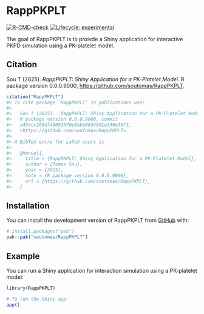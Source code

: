 
<!-- README.md is generated from README.Rmd. Please edit that file -->

# RappPKPLT

<!-- badges: start -->

[![R-CMD-check](https://github.com/soutomas/RappPKPLT/actions/workflows/R-CMD-check.yaml/badge.svg)](https://github.com/soutomas/RappPKPLT/actions/workflows/R-CMD-check.yaml)
[![Lifecycle:
experimental](https://img.shields.io/badge/lifecycle-experimental-orange.svg)](https://lifecycle.r-lib.org/articles/stages.html#experimental)
<!-- badges: end -->

The goal of RappPKPLT is to proivde a Shiny application for interactive
PKPD simulation using a PK-platelet model.

## Citation

Sou T (2025). *RappPKPLT: Shiny Application for a PK-Platelet Model*. R
package version 0.0.0.9000, <https://github.com/soutomas/RappPKPLT>.

``` r
citation("RappPKPLT")
#> To cite package 'RappPKPLT' in publications use:
#> 
#>   Sou T (2025). _RappPKPLT: Shiny Application for a PK-Platelet Model_.
#>   R package version 0.0.0.9000, commit
#>   a494cc205df49093570e6bbe6634901e330e36f3,
#>   <https://github.com/soutomas/RappPKPLT>.
#> 
#> A BibTeX entry for LaTeX users is
#> 
#>   @Manual{,
#>     title = {RappPKPLT: Shiny Application for a PK-Platelet Model},
#>     author = {Tomas Sou},
#>     year = {2025},
#>     note = {R package version 0.0.0.9000},
#>     url = {https://github.com/soutomas/RappPKPLT},
#>   }
```

## Installation

You can install the development version of RappPKPLT from
[GitHub](https://github.com/) with:

``` r
# install.packages("pak")
pak::pak("soutomas/RappPKPLT")
```

## Example

You can run a Shiny application for interaction simulation using a
PK-platelet model:

``` r
library(RappPKPLT)

# To run the Shiny app
app()
```
